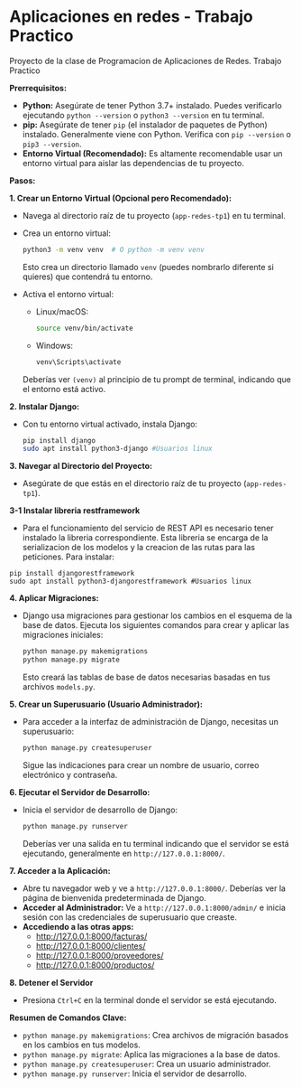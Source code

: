 # Aplicaciones en redes - Trabajo Practico
Proyecto de la clase de Programacion de Aplicaciones de Redes. Trabajo Practico

**Prerrequisitos:**

* **Python:** Asegúrate de tener Python 3.7+ instalado. Puedes verificarlo ejecutando `python --version` o `python3 --version` en tu terminal.
* **pip:** Asegúrate de tener `pip` (el instalador de paquetes de Python) instalado. Generalmente viene con Python. Verifica con `pip --version` o `pip3 --version`.
* **Entorno Virtual (Recomendado):** Es altamente recomendable usar un entorno virtual para aislar las dependencias de tu proyecto.

**Pasos:**

**1. Crear un Entorno Virtual (Opcional pero Recomendado):**

* Navega al directorio raíz de tu proyecto (`app-redes-tp1`) en tu terminal.
* Crea un entorno virtual:

    ```bash
    python3 -m venv venv  # O python -m venv venv
    ```

    Esto crea un directorio llamado `venv` (puedes nombrarlo diferente si quieres) que contendrá tu entorno.
* Activa el entorno virtual:
    * Linux/macOS:

        ```bash
        source venv/bin/activate
        ```

    * Windows:

        ```bash
        venv\Scripts\activate
        ```

    Deberías ver `(venv)` al principio de tu prompt de terminal, indicando que el entorno está activo.

**2. Instalar Django:**

* Con tu entorno virtual activado, instala Django:

    ```bash
    pip install django
    sudo apt install python3-django #Usuarios linux
    ```

**3. Navegar al Directorio del Proyecto:**

* Asegúrate de que estás en el directorio raíz de tu proyecto (`app-redes-tp1`).

**3-1 Instalar libreria restframework**

* Para el funcionamiento del servicio de REST API es necesario tener instalado la libreria correspondiente. Esta libreria se encarga 
de la serializacion de los modelos y la creacion de las rutas para las peticiones. Para instalar: 


```
pip install djangorestframework
sudo apt install python3-djangorestframework #Usuarios linux

```

**4. Aplicar Migraciones:**

* Django usa migraciones para gestionar los cambios en el esquema de la base de datos. Ejecuta los siguientes comandos para crear y aplicar las migraciones iniciales:

    ```bash
    python manage.py makemigrations
    python manage.py migrate
    ```

    Esto creará las tablas de base de datos necesarias basadas en tus archivos `models.py`.

**5. Crear un Superusuario (Usuario Administrador):**

* Para acceder a la interfaz de administración de Django, necesitas un superusuario:

    ```bash
    python manage.py createsuperuser
    ```

    Sigue las indicaciones para crear un nombre de usuario, correo electrónico y contraseña.

**6. Ejecutar el Servidor de Desarrollo:**

* Inicia el servidor de desarrollo de Django:

    ```bash
    python manage.py runserver
    ```

    Deberías ver una salida en tu terminal indicando que el servidor se está ejecutando, generalmente en `http://127.0.0.1:8000/`.

**7. Acceder a la Aplicación:**

* Abre tu navegador web y ve a `http://127.0.0.1:8000/`. Deberías ver la página de bienvenida predeterminada de Django.
* **Acceder al Administrador:** Ve a `http://127.0.0.1:8000/admin/` e inicia sesión con las credenciales de superusuario que creaste.
* **Accediendo a las otras apps:**
    * http://127.0.0.1:8000/facturas/
    * http://127.0.0.1:8000/clientes/
    * http://127.0.0.1:8000/proveedores/
    * http://127.0.0.1:8000/productos/

**8. Detener el Servidor**

* Presiona `Ctrl+C` en la terminal donde el servidor se está ejecutando.


**Resumen de Comandos Clave:**

* `python manage.py makemigrations`: Crea archivos de migración basados en los cambios en tus modelos.
* `python manage.py migrate`: Aplica las migraciones a la base de datos.
* `python manage.py createsuperuser`: Crea un usuario administrador.
* `python manage.py runserver`: Inicia el servidor de desarrollo.
